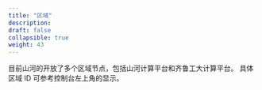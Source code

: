 ```yaml
---
title: "区域"
description: 
draft: false
collapsible: true
weight: 43
---
```


目前山河的开放了多个区域节点，包括山河计算平台和齐鲁工大计算平台。 具体区域 ID 可参考控制台左上角的显示。
